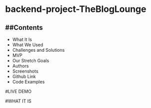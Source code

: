 # backend-project-TheBlogLounge

##Contents
--- 
  * What It Is
  * What We Used
  * Challenges and Solutions
  * MVP
  * Our Stretch Goals
  * Authors
  * Screenshots
  * Github Link
  * Code Examples

#LIVE DEMO 

#WHAT IT IS 
